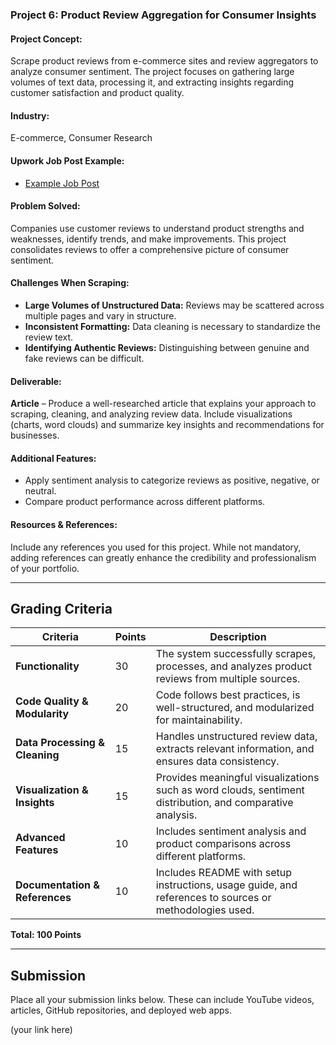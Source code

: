 ### **Project 6: Product Review Aggregation for Consumer Insights**

#### **Project Concept:**  
Scrape product reviews from e-commerce sites and review aggregators to analyze consumer sentiment. The project focuses on gathering large volumes of text data, processing it, and extracting insights regarding customer satisfaction and product quality.

#### **Industry:**  
E-commerce, Consumer Research

#### **Upwork Job Post Example:**  
- [Example Job Post](https://www.upwork.com/jobs/~021889840769654754266)

#### **Problem Solved:**  
Companies use customer reviews to understand product strengths and weaknesses, identify trends, and make improvements. This project consolidates reviews to offer a comprehensive picture of consumer sentiment.

#### **Challenges When Scraping:**  
- **Large Volumes of Unstructured Data:** Reviews may be scattered across multiple pages and vary in structure.  
- **Inconsistent Formatting:** Data cleaning is necessary to standardize the review text.  
- **Identifying Authentic Reviews:** Distinguishing between genuine and fake reviews can be difficult.

#### **Deliverable:**  
**Article** – Produce a well-researched article that explains your approach to scraping, cleaning, and analyzing review data. Include visualizations (charts, word clouds) and summarize key insights and recommendations for businesses.

#### **Additional Features:**  
- Apply sentiment analysis to categorize reviews as positive, negative, or neutral.  
- Compare product performance across different platforms.

#### **Resources & References:**  
Include any references you used for this project. While not mandatory, adding references can greatly enhance the credibility and professionalism of your portfolio.

---

## **Grading Criteria**

| **Criteria**                   | **Points** | **Description**                                                                                                                           |
| ------------------------------ | ---------- | --------------------------------------------------------------------------------------------------------------------------------------- |
| **Functionality**              | 30         | The system successfully scrapes, processes, and analyzes product reviews from multiple sources. |
| **Code Quality & Modularity**  | 20         | Code follows best practices, is well-structured, and modularized for maintainability.                                                  |
| **Data Processing & Cleaning** | 15         | Handles unstructured review data, extracts relevant information, and ensures data consistency.   |
| **Visualization & Insights**   | 15         | Provides meaningful visualizations such as word clouds, sentiment distribution, and comparative analysis.                                                             |
| **Advanced Features**          | 10         | Includes sentiment analysis and product comparisons across different platforms.                               |
| **Documentation & References** | 10         | Includes README with setup instructions, usage guide, and references to sources or methodologies used.                                |

**Total: 100 Points**

---

## **Submission**

Place all your submission links below. These can include YouTube videos, articles, GitHub repositories, and deployed web apps.

(your link here)